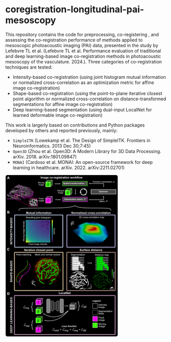 # coregistration-longitudinal-pai-mesoscopy

This repository contains the code for preprocessing, co-registering , and assessing the co-registration performance of methods applied to mesoscopic photoacoustic imaging (PAI) data, presented in the study by Lefebvre TL et al. (Lefebvre TL et al. Performance evaluation of traditional and deep learning-based image co-registration methods in photoacoustic mesoscopy of the vasculature. 2024.). Three categories of co-registration techniques are tested:
* Intensity-based co-registration (using joint histogram mutual information or normalized cross-correlation as an optimization metric for affine image co-registration)
* Shape-based co-registration (using the point-to-plane iterative closest point algorithm or normalized cross-correlation on distance-transformed segmentations for affine image co-registration)
* Deep learning-based segmentation (using dual-input LocalNet for learned deformable image co-registration)

This work is largerly based on contributions and Python packages developed by others and reported previously, mainly:
* `SimpleITK` (Lowekamp et al. The Design of SimpleITK. Frontiers in Neuroinformatics. 2013 Dec 30;7:45)
* `Open3D` (Zhou et al. Open3D: A Modern Library for 3D Data Processing. arXiv. 2018. arXiv:1801.09847)
* `MONAI` (Cardoso et al. MONAI: An open-source framework for deep learning in healthcare. arXiv. 2022. arXiv:2211.02701)

<img src="image/Fig1_CoRegMethods_pipeline_small_revised.png" alt="Photoacoustic mesoscopy image co-registration workflow and methods" width="70%" />
